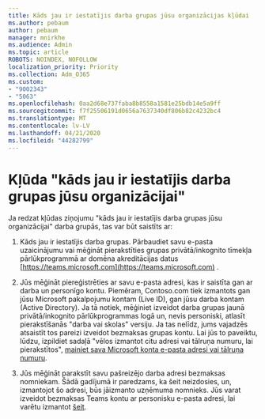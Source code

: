 ```yaml
---
title: Kāds jau ir iestatījis darba grupas jūsu organizācijas kļūdai
ms.author: pebaum
author: pebaum
manager: mnirkhe
ms.audience: Admin
ms.topic: article
ROBOTS: NOINDEX, NOFOLLOW
localization_priority: Priority
ms.collection: Adm_O365
ms.custom:
- "9002343"
- "5063"
ms.openlocfilehash: 0aa2d68e737faba8b8558a1581e25bdb14e5a9ff
ms.sourcegitcommit: f7f25506191d0656a7637340df806b82c4232bc4
ms.translationtype: MT
ms.contentlocale: lv-LV
ms.lasthandoff: 04/21/2020
ms.locfileid: "44282799"
---
```

# <a name="someone-has-already-set-up-teams-for-your-organization-error"></a>Kļūda "kāds jau ir iestatījis darba grupas jūsu organizācijai"

Ja redzat kļūdas ziņojumu "kāds jau ir iestatījis darba grupas jūsu organizācijai" darba grupās, tas var būt saistīts ar:

1. Kāds jau ir iestatījis darba grupas. Pārbaudiet savu e-pasta uzaicinājumu vai mēģināt pierakstīties grupas privātā/inkognito tīmekļa pārlūkprogrammā ar domēna akreditācijas datus [https://teams.microsoft.com](https://teams.microsoft.com) .

2. Jūs mēģināt piereģistrēties ar savu e-pasta adresi, kas ir saistīta gan ar darba un personīgo kontu. Piemēram, Contoso.com tiek izmantots gan jūsu Microsoft pakalpojumu kontam (Live ID), gan jūsu darba kontam (Active Directory). Ja tā notiek, mēģiniet izveidot darba grupas jaunā privātā/inkognito pārlūkprogrammas logā un, nevis personiski, atlasīt pierakstīšanās "darba vai skolas" versiju. Ja tas nelīdz, jums vajadzēs atsaistīt tos pareizi izveidot bezmaksas grupas kontu. Lai jūs to paveiktu, lūdzu, izpildiet sadaļā "vēlos izmantot citu adresi vai tālruņa numuru, lai pierakstītos", [mainiet sava Microsoft konta e-pasta adresi vai tālruņa numuru](https://support.microsoft.com/help/12407).

3. Jūs mēģināt parakstīt savu pašreizējo darba adresi bezmaksas nomniekam. Šādā gadījumā ir paredzams, ka šeit neizdosies, un, izmantojot šo adresi, būs jāizmanto uzņēmuma nomnieks. Jūs varat izveidot bezmaksas Teams kontu ar personisku e-pasta adresi, lai varētu izmantot [šeit](https://products.office.com/microsoft-teams/group-chat-software).
